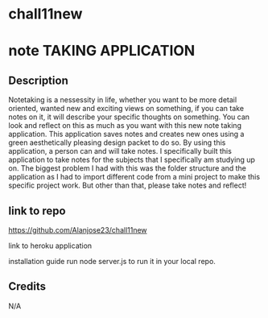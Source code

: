 # chall11new
# note TAKING APPLICATION

## Description 
Notetaking is a nessessity in life, whether you want to be more detail oriented, wanted new and exciting views on something, if you can take notes on it, it will describe your specific thoughts on something. You can look and reflect on this as much as you want with this new note taking application. This application saves notes and creates new ones using a green aesthetically pleasing design packet to do so. By using this application, a person can and will take notes. I specifically built this application to take notes for the subjects that I specifically am studying up on. The biggest problem I had with this was the folder structure and the application as I had to import different code from a mini project to make this specific project work. But other than that, please take notes and reflect!

## link to repo
https://github.com/Alanjose23/chall11new

link to heroku application

installation guide
run node server.js to run it in your local repo.

## Credits
N/A

